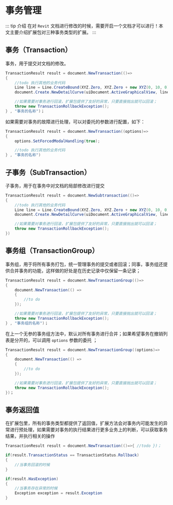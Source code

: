 # 事务管理

::: tip 介绍
在对 `Revit` 文档进行修改的时候，需要开启一个文档才可以进行！本文主要介绍扩展包对三种事务类型的扩展。
:::

## 事务（Transaction）

事务，用于提交对文档的修改。

```csharp
TransactionResult result = document.NewTransaction(()=>
{
    //todo 执行其他的业务代码
    Line line = Line.CreateBound(XYZ.Zero, XYZ.Zero + new XYZ(0, 10, 0));
    document.Create.NewDetailCurve(uiDocument.ActiveGraphicalView, line);

    //如果需要对事务进行回滚，扩展包提供了友好的异常，只要直接抛出就可以回滚；
    throw new TransactionRollbackException();
} , "事务的名称")；
```

如果需要对事务的故障进行处理，可以对委托的参数进行配置，如下：

```csharp
TransactionResult result = document.NewTransaction((options)=>
{
    options.SetForcedModalHandling(true);

    //todo 执行其他的业务代码
} , "事务的名称")
```

## 子事务（SubTransaction）

子事务，用于在事务中对文档的局部修改进行提交

```csharp
TransactionResult result = document.NewSubtransaction(()=>
{
    //todo 执行其他的业务代码
    Line line = Line.CreateBound(XYZ.Zero, XYZ.Zero + new XYZ(0, 10, 0));
    document.Create.NewDetailCurve(uiDocument.ActiveGraphicalView, line);

    //如果需要对事务进行回滚，扩展包提供了友好的异常，只要直接抛出就可以回滚；
    throw new TransactionRollbackException();
})
```

## 事务组（TransactionGroup）

事务组，用于将所有事务打包，统一管理事务的提交或者回滚；同事，事务组还提供合并事务的功能，这样做的好处是在历史记录中仅保留一条记录；

```csharp
TransactionResult result = document.NewTransactionGroup(()=>
{
    document.NewTransaction(() =>
    {
        //to do
    });

    //如果需要对事务进行回滚，扩展包提供了友好的异常，只要直接抛出就可以回滚；
    throw new TransactionRollbackException();
} , "事务组的名称")；
```

在上一个无参的事务组方法中，默认对所有事务进行合并；如果希望事务在撤销列表是分开的，可以调用 `options` 参数的委托 ；

```csharp
TransactionResult result = document.NewTransactionGroup((options)=>
{
    document.NewTransaction(() =>
    {
        //to do
    });

    //如果需要对事务进行回滚，扩展包提供了友好的异常，只要直接抛出就可以回滚；
    throw new TransactionRollbackException();
})；
```

## 事务返回值

在扩展包里，所有的事务类型都提供了返回值，扩展方法会对事务内可能发生的异常进行预处理，如果需要对事务的执行结果进行更多业务上的判断，可以获取事务结果，并执行相关的操作

```csharp
TransactionResult result = document.NewTransaction(()=>{ //todo })；

if(result.TransactionStatus == TransactionStatus.Rollback)
{
    //当事务回滚的时候
}

if(result.HasException)
{
    //当事务存在异常的时候
    Exception exception = result.Exception
}

```
